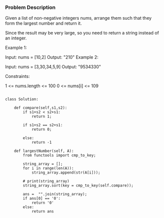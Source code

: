 ### Problem Description 

Given a list of non-negative integers nums, arrange them such that they form the largest number and return it.

Since the result may be very large, so you need to return a string instead of an integer.

 

Example 1:

Input: nums = [10,2]
Output: "210"
Example 2:

Input: nums = [3,30,34,5,9]
Output: "9534330"
 

Constraints:

1 <= nums.length <= 100
0 <= nums[i] <= 109

```

class Solution:
    
    def compare(self,s1,s2):
        if s1+s2 < s2+s1:
            return 1;
        
        if s1+s2 == s2+s1:
            return 0;
        
        else:
            return -1

    def largestNumber(self, A):
        from functools import cmp_to_key;
        
        string_array = [];
        for i in range(len(A)):
            string_array.append(str(A[i]));
        
        # print(string_array)
        string_array.sort(key = cmp_to_key(self.compare));
        
        ans =  "".join(string_array);
        if ans[0] == '0':
            return '0'
        else:
            return ans

```
